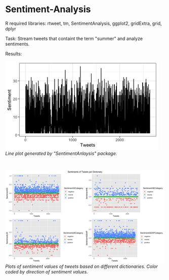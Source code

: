 # Sentiment-Analysis

R required libraries: rtweet, tm, SentimentAnalysis, ggplot2, gridExtra, grid, dplyr

Task: Stream tweets that containt the term "summer" and analyze sentiments.

Results:

![plot1](/Plots/1_plotSentiment.png)
*Line plot generated by "SentimentAnlaysis" package.*

<br />

![plot2](/Plots/2_sentimentDict.png)
*Plots of sentiment values of tweets based on different dictionaries. Color coded by
direction of sentiment values.*
